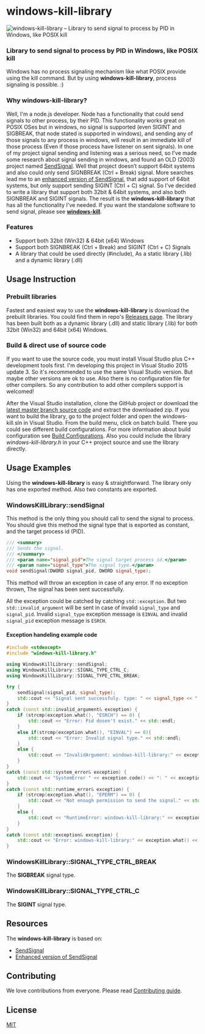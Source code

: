 # windows-kill-library
![windows-kill-library – Library to send signal to process by PID in Windows, like POSIX kill](resources/windows-kil-libraryl-big-banner.png?raw=true "windows-kill-library – Library to send signal to process by PID in Windows, like POSIX kill")

### Library to send signal to process by PID in Windows, like POSIX kill

Windows has no process signaling mechanism like what POSIX provide using the kill command. But by using **windows-kill-library**, process signaling is possible. :)

### Why windows-kill-library?
Well, I'm a node.js developer. Node has a functionality that could send signals to other process, by their PID. This functionality works great on POSIX OSes but in windows, no signal is supported (even SIGINT and SIGBREAK, that node stated is supported in windows), and sending any of those signals to any process in windows, will result in an immediate kill of those process (Even if those process have listener on sent signals). In one of my project signal sending and listening was a serious need, so I've made some research about signal sending in windows, and found an OLD (2003) project named [SendSignal](http://www.latenighthacking.com/projects/2003/sendSignal/). Well that project doesn’t support 64bit systems and also could only send SIGNBREAK (Ctrl + Break) signal. More searches lead me to an [enhanced version of SendSignal](https://github.com/walware/statet/tree/master/de.walware.statet.r.console.core/cppSendSignal), that add support of 64bit systems, but only support sending SIGINT (Ctrl + C) signal. So I've decided to write a library that support both 32bit & 64bit systems, and also both SIGNBREAK and SIGINT signals. The result is the **windows-kill-library** that has all the functionality I've needed. If you want the standalone software to send signal, please see **[windows-kill](https://github.com/alirdn/windows-kill)**.


### Features
- Support both 32bit (Win32) & 64bit (x64) Windows
- Support both SIGNBREAK (Ctrl + Break) and SIGINT (Ctrl + C) Signals
- A library that could be used directly (#include), As a static library (.lib) and a dynamic library (.dll)

## Usage Instruction
### Prebuilt libraries
Fastest and easiest way to use the **windows-kill-library** is download the prebuilt libraries. You could find them in repo's [Releases page](https://github.com/alirdn/windows-kill/releases). The library has been built both as a dynamic library (.dll) and static library (.lib) for both 32bit (Win32) and 64bit (x64) Windows.

### Build & direct use of source code
If you want to use the source code, you must install Visual Studio plus C++ development tools first. I'm developing this project in Visual Studio 2015 update 3. So it's recommended to use the same Visual Studio version. But maybe other versions are ok to use. Also there is no configuration file for other compilers. So any contribution to add other compilers support is welcomed!

After the Visual Studio installation, clone the GitHub project or download the [latest master branch source code](https://github.com/alirdn/windows-kill/archive/master.zip) and extract the downloaded zip.
If you want to build the library, go to the project folder and open the windows-kill.sln in Visual Studio. From the build menu, click on batch build. There you could see different build configurations. For more information about build configuration see [Build Configurations](https://github.com/alirdn/windows-kill#build-configurations). Also you could include the library *windows-kill-library.h* in your C++ project source and use the library directly.

## Usage Examples
Using the **windows-kill-library** is easy & straightforward. The library only has one exported method. Also two constants are exported.

### WindowsKillLibrary::sendSignal
This method is the only thing you should call to send the signal to process. You should give this method the signal type that is exported as constant, and the target process id (PID).
```c++
/// <summary>
/// Sends the signal.
/// </summary>
/// <param name="signal_pid">The signal target process id.</param>
/// <param name="signal_type">The signal type.</param>
void sendSignal(DWORD signal_pid, DWORD signal_type);
```

This method will throw an exception in case of any error. If no exception thrown, The signal has been sent successfully.

All the exception could be catched by catching ```std::exception```. But two ```std::invalid_argument``` will be sent in case of invalid ```signal_type``` and ```signal_pid```. Invalid ```signal_type``` exception message is ```EINVAL``` and invalid ```signal_pid``` exception message is ```ESRCH```.

#### Exception handeling example code
```c++
#include <stdexcept>
#include "windows-kill-library.h"

using WindowsKillLibrary::sendSignal;
using WindowsKillLibrary::SIGNAL_TYPE_CTRL_C;
using WindowsKillLibrary::SIGNAL_TYPE_CTRL_BREAK;

try {
    sendSignal(signal_pid, signal_type);
    std::cout << "Signal sent successfuly. type: " << signal_type << " | pid: " << signal_pid << "\n";
}
catch (const std::invalid_argument& exception) {
    if (strcmp(exception.what(), "ESRCH") == 0) {
        std::cout << "Error: Pid dosen't exist." << std::endl;
    }
    else if(strcmp(exception.what(), "EINVAL") == 0){
        std::cout << "Error: Invalid signal type." << std::endl;
    }
    else {
        std::cout << "InvalidArgument: windows-kill-library:" << exception.what() << std::endl;
    }
}
catch (const std::system_error& exception) {
    std::cout << "SystemError " << exception.code() << ": " << exception.what() << std::endl;
}
catch (const std::runtime_error& exception) {
    if (strcmp(exception.what(), "EPERM") == 0) {
        std::cout << "Not enough permission to send the signal." << std::endl;
    }
    else {
        std::cout << "RuntimeError: windows-kill-library:" << exception.what() << std::endl;
    }
}
catch (const std::exception& exception) {
    std::cout << "Error: windows-kill-library:" << exception.what() << std::endl;
}
```

### WindowsKillLibrary::SIGNAL_TYPE_CTRL_BREAK
The **SIGBREAK** signal type.

### WindowsKillLibrary::SIGNAL_TYPE_CTRL_C
The **SIGINT** signal type.

## Resources
The **windows-kill-library** is based on:
- [SendSignal](http://www.latenighthacking.com/projects/2003/sendSignal/)
- [Enhanced version of SendSignal](https://github.com/walware/statet/tree/master/de.walware.statet.r.console.core/cppSendSignal)

## Contributing
We love contributions from everyone. Please read [Contributing guide](https://github.com/alirdn/windows-kill/CONTRIBUTING).

## License
[MIT](https://github.com/alirdn/windows-kill/LICENSE)
